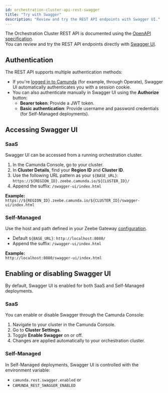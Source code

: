 ```yaml
---
id: orchestration-cluster-api-rest-swagger
title: "Try with Swagger"
description: "Review and try the REST API endpoints with Swagger UI."
---
```


The Orchestration Cluster REST API is documented using the [OpenAPI specification](https://github.com/camunda/camunda/blob/main/zeebe/gateway-protocol/src/main/proto/rest-api.yaml).  
You can review and try the REST API endpoints directly with [Swagger UI](https://swagger.io/tools/swagger-ui/).

## Authentication

The REST API supports multiple authentication methods:

- If you're [logged in to Camunda](./orchestration-cluster-api-rest-authentication.md) (for example, through Operate), Swagger UI automatically authenticates you with a session cookie.
- You can also authenticate manually in Swagger UI using the **Authorize** button:
  - **Bearer token**: Provide a JWT token.
  - **Basic authentication**: Provide username and password credentials (for Self-Managed deployments).

## Accessing Swagger UI

### SaaS

Swagger UI can be accessed from a running orchestration cluster.

1. In the Camunda Console, go to your cluster.
2. In **Cluster Details**, find your **Region ID** and **Cluster ID**.
3. Use the following URL pattern as your `${BASE_URL}`:  
   `https://${REGION_ID}.zeebe.camunda.io/${CLUSTER_ID}/`
4. Append the suffix: `/swagger-ui/index.html`

**Example:**  
`https://${REGION_ID}.zeebe.camunda.io/${CLUSTER_ID}/swagger-ui/index.html`

### Self-Managed

Use the host and path defined in your Zeebe Gateway [configuration](../../self-managed/installation-methods/helm/configure/ingress-setup.md).

- Default `${BASE_URL}`: `http://localhost:8080/`
- Append the suffix: `/swagger-ui/index.html`

**Example:**  
`http://localhost:8080/swagger-ui/index.html`

## Enabling or disabling Swagger UI

By default, Swagger UI is enabled for both SaaS and Self-Managed deployments.

### SaaS

You can enable or disable Swagger through the Camunda Console:

1. Navigate to your cluster in the Camunda Console.
2. Go to **Cluster Settings**.
3. Toggle **Enable Swagger** on or off.
4. Changes are applied automatically to your orchestration cluster.

### Self-Managed

In Self-Managed deployments, Swagger UI is controlled with the environment variable:

- `camunda.rest.swagger.enabled` or
- `CAMUNDA_REST_SWAGGER_ENABLED`

